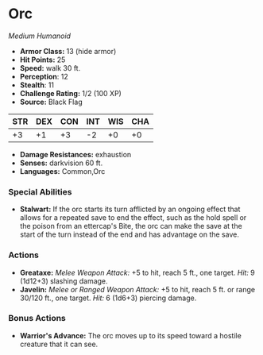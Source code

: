 # Orc

*Medium* *Humanoid*

- **Armor Class:** 13 (hide armor)
- **Hit Points:** 25 
- **Speed:** walk 30 ft.
- **Perception**: 12
- **Stealth**: 11
- **Challenge Rating:** 1/2 (100 XP)
- **Source:** Black Flag

| STR | DEX | CON | INT | WIS | CHA |
| --- | --- | --- | --- | --- | --- |
| +3 | +1 | +3 | -2 | +0 | +0 |

- **Damage Resistances:** exhaustion
- **Senses:** darkvision 60 ft.
- **Languages:** Common,Orc

### Special Abilities

- **Stalwart:** If the orc starts its turn afflicted by an ongoing effect that allows for a repeated save to end the effect, such as the hold spell or the poison from an ettercap's Bite, the orc can make the save at the start of the turn instead of the end and has advantage on the save.

### Actions

- **Greataxe:** _Melee Weapon Attack:_ +5 to hit, reach 5 ft., one target. _Hit:_ 9 (1d12+3) slashing damage.
- **Javelin:** _Melee or Ranged Weapon Attack:_ +5 to hit, reach 5 ft. or range 30/120 ft., one target. _Hit:_ 6 (1d6+3) piercing damage.

### Bonus Actions

- **Warrior's Advance:** The orc moves up to its speed toward a hostile creature that it can see.
